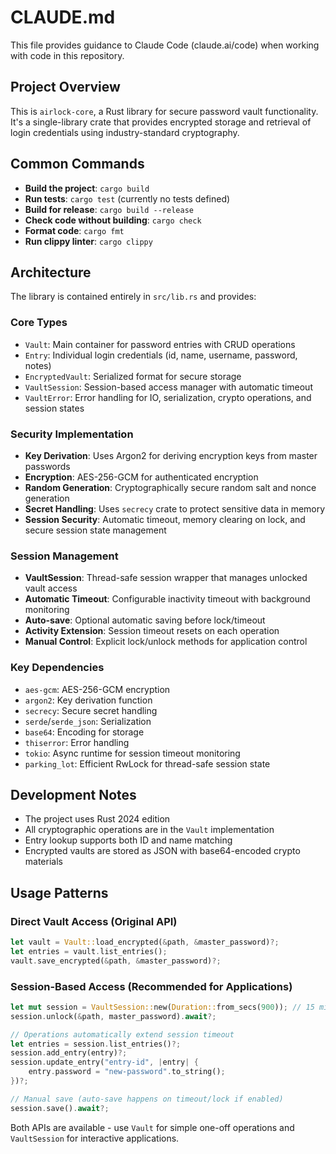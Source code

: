 # CLAUDE.md

This file provides guidance to Claude Code (claude.ai/code) when working with code in this repository.

## Project Overview

This is `airlock-core`, a Rust library for secure password vault functionality. It's a single-library crate that provides encrypted storage and retrieval of login credentials using industry-standard cryptography.

## Common Commands

- **Build the project**: `cargo build`
- **Run tests**: `cargo test` (currently no tests defined)
- **Build for release**: `cargo build --release`
- **Check code without building**: `cargo check`
- **Format code**: `cargo fmt`
- **Run clippy linter**: `cargo clippy`

## Architecture

The library is contained entirely in `src/lib.rs` and provides:

### Core Types
- `Vault`: Main container for password entries with CRUD operations
- `Entry`: Individual login credentials (id, name, username, password, notes)
- `EncryptedVault`: Serialized format for secure storage
- `VaultSession`: Session-based access manager with automatic timeout
- `VaultError`: Error handling for IO, serialization, crypto operations, and session states

### Security Implementation
- **Key Derivation**: Uses Argon2 for deriving encryption keys from master passwords
- **Encryption**: AES-256-GCM for authenticated encryption
- **Random Generation**: Cryptographically secure random salt and nonce generation
- **Secret Handling**: Uses `secrecy` crate to protect sensitive data in memory
- **Session Security**: Automatic timeout, memory clearing on lock, and secure session state management

### Session Management
- **VaultSession**: Thread-safe session wrapper that manages unlocked vault access
- **Automatic Timeout**: Configurable inactivity timeout with background monitoring
- **Auto-save**: Optional automatic saving before lock/timeout
- **Activity Extension**: Session timeout resets on each operation
- **Manual Control**: Explicit lock/unlock methods for application control

### Key Dependencies
- `aes-gcm`: AES-256-GCM encryption
- `argon2`: Key derivation function
- `secrecy`: Secure secret handling
- `serde`/`serde_json`: Serialization
- `base64`: Encoding for storage
- `thiserror`: Error handling
- `tokio`: Async runtime for session timeout monitoring
- `parking_lot`: Efficient RwLock for thread-safe session state

## Development Notes

- The project uses Rust 2024 edition
- All cryptographic operations are in the `Vault` implementation
- Entry lookup supports both ID and name matching
- Encrypted vaults are stored as JSON with base64-encoded crypto materials

## Usage Patterns

### Direct Vault Access (Original API)
```rust
let vault = Vault::load_encrypted(&path, &master_password)?;
let entries = vault.list_entries();
vault.save_encrypted(&path, &master_password)?;
```

### Session-Based Access (Recommended for Applications)
```rust
let mut session = VaultSession::new(Duration::from_secs(900)); // 15 minutes
session.unlock(&path, master_password).await?;

// Operations automatically extend session timeout
let entries = session.list_entries()?;
session.add_entry(entry)?;
session.update_entry("entry-id", |entry| {
    entry.password = "new-password".to_string();
})?;

// Manual save (auto-save happens on timeout/lock if enabled)
session.save().await?;
```

Both APIs are available - use `Vault` for simple one-off operations and `VaultSession` for interactive applications.